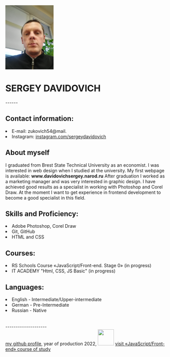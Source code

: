 <header></header>
<main>
<img src="https://github.com/davserge/rsschool-cv/blob/rsschool-cv-html/img/myfoto.jpg" width="150" height="200" alt="my foto">
<h1><b>SERGEY DAVIDOVICH</b></h1>
------
<h2><b>Contact information:</b></h2>
<li>E-mail: zukovich54@mail.</li>
<li>Instagram: <a href="https://www.instagram.com/sergeydavidovich/" target="_blank">instagram.com/sergeydavidovich</a></li> 
<h2><b>About myself</b></h2>
I graduated from Brest State Technical University as an economist. I was interested in web design when I studied at the university. My first webpage is available: <b>www.davidovichsergey.narod.ru</b> After graduation I worked as a marketing manager and was very interested in graphic design. I have achieved good results as a specialist in working with Photoshop and Corel Draw. At the moment I want to get experience in frontend development to become a good specialist in this field. 
<h2><b>Skills and Proficiency:</b></h2>
<li>Adobe Photoshop, Corel Draw</li>
<li>Git, GitHub</li>
<li>HTML and CSS</li>
<h2><b>Courses:</b></h2>
<li>RS Schools Course «JavaScript/Front-end. Stage 0» (in progress)</li>
<li>IT ACADEMY "Html, CSS, JS Basic" (in progress)</li>
<h2><b>Languages:</b></h2>
<li>English - Intermediate/Upper-intermediate</li>
<li>German - Pre-Intermediate</li>
<li>Russian - Native</li>
</main>
<br><br>--------------------
<footer><a href="https://github.com/davserge" target="_blank" alt="link to my github profile">my github profile</a>, year of production 2022, <img src="https://rs.school/images/rs_school_js.svg" width="50" height="50 alt="rsschool logo"> <a href="https://rs.school/js/" target="_blank">visit «JavaScript/Front-end» course of study
</footer>
